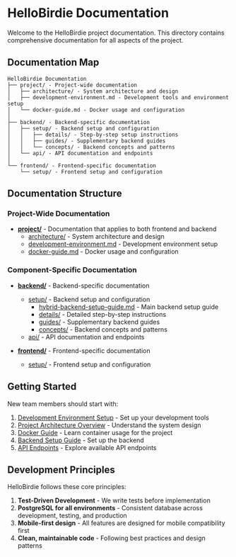 # HelloBirdie Documentation

Welcome to the HelloBirdie project documentation. This directory contains comprehensive documentation for all aspects of the project.

## Documentation Map

```
HelloBirdie Documentation
├── project/ - Project-wide documentation
│   ├── architecture/ - System architecture and design
│   ├── development-environment.md - Development tools and environment setup
│   └── docker-guide.md - Docker usage and configuration
│
├── backend/ - Backend-specific documentation
│   ├── setup/ - Backend setup and configuration
│   │   ├── details/ - Step-by-step setup instructions
│   │   ├── guides/ - Supplementary backend guides
│   │   └── concepts/ - Backend concepts and patterns
│   └── api/ - API documentation and endpoints
│
└── frontend/ - Frontend-specific documentation
    └── setup/ - Frontend setup and configuration
```

## Documentation Structure

### Project-Wide Documentation

- **[project/](./project/)** - Documentation that applies to both frontend and backend
  - [architecture/](./project/architecture/) - System architecture and design
  - [development-environment.md](./project/development-environment.md) - Development environment setup
  - [docker-guide.md](./project/docker-guide.md) - Docker usage and configuration

### Component-Specific Documentation

- **[backend/](./backend/)** - Backend-specific documentation

  - [setup/](./backend/setup/) - Backend setup and configuration
    - [hybrid-backend-setup-guide.md](./backend/setup/hybrid-backend-setup-guide.md) - Main backend setup guide
    - [details/](./backend/setup/details/) - Detailed step-by-step instructions
    - [guides/](./backend/setup/guides/) - Supplementary backend guides
    - [concepts/](./backend/setup/concepts/) - Backend concepts and patterns
  - [api/](./backend/api/) - API documentation and endpoints

- **[frontend/](./frontend/)** - Frontend-specific documentation
  - [setup/](./frontend/setup/) - Frontend setup and configuration

## Getting Started

New team members should start with:

1. [Development Environment Setup](./project/development-environment.md) - Set up your development tools
2. [Project Architecture Overview](./project/architecture/system-overview.md) - Understand the system design
3. [Docker Guide](./project/docker-guide.md) - Learn container usage for the project
4. [Backend Setup Guide](./backend/setup/hybrid-backend-setup-guide.md) - Set up the backend
5. [API Endpoints](./backend/api/endpoints.md) - Explore available API endpoints

## Development Principles

HelloBirdie follows these core principles:

1. **Test-Driven Development** - We write tests before implementation
2. **PostgreSQL for all environments** - Consistent database across development, testing, and production
3. **Mobile-first design** - All features are designed for mobile compatibility first
4. **Clean, maintainable code** - Following best practices and design patterns
